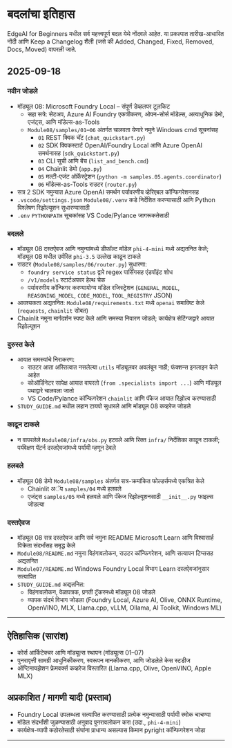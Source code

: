 <!--
CO_OP_TRANSLATOR_METADATA:
{
  "original_hash": "b02a49f9b47dc500f1b4791c01bb9501",
  "translation_date": "2025-09-22T17:38:15+00:00",
  "source_file": "CHANGELOG.md",
  "language_code": "mr"
}
-->
# बदलांचा इतिहास

EdgeAI for Beginners मधील सर्व महत्त्वपूर्ण बदल येथे नोंदवले आहेत. या प्रकल्पात तारीख-आधारित नोंदी आणि Keep a Changelog शैली (जसे की Added, Changed, Fixed, Removed, Docs, Moved) वापरली जाते.

## 2025-09-18

### नवीन जोडले
- मॉड्यूल 08: Microsoft Foundry Local – संपूर्ण डेव्हलपर टूलकिट
  - सहा सत्रे: सेटअप, Azure AI Foundry एकत्रीकरण, ओपन-सोर्स मॉडेल्स, अत्याधुनिक डेमो, एजंट्स, आणि मॉडेल्स-as-Tools
  - `Module08/samples/01`–`06` अंतर्गत चालवता येणारे नमुने Windows cmd सूचनांसह
    - `01` REST क्विक चॅट (`chat_quickstart.py`)
    - `02` SDK क्विकस्टार्ट OpenAI/Foundry Local आणि Azure OpenAI समर्थनासह (`sdk_quickstart.py`)
    - `03` CLI सूची आणि बेंच (`list_and_bench.cmd`)
    - `04` Chainlit डेमो (`app.py`)
    - `05` मल्टी-एजंट ऑर्केस्ट्रेशन (`python -m samples.05.agents.coordinator`)
    - `06` मॉडेल्स-as-Tools राउटर (`router.py`)
- सत्र 2 SDK नमुन्यात Azure OpenAI समर्थन पर्यावरणीय व्हेरिएबल कॉन्फिगरेशनसह
- `.vscode/settings.json` `Module08/.venv` कडे निर्देशित करण्यासाठी आणि Python विश्लेषण रिझोल्यूशन सुधारण्यासाठी
- `.env` `PYTHONPATH` सूचकांसह VS Code/Pylance जागरूकतेसाठी

### बदलले
- मॉड्यूल 08 दस्तऐवज आणि नमुन्यांमध्ये डीफॉल्ट मॉडेल `phi-4-mini` मध्ये अद्यतनित केले; मॉड्यूल 08 मधील उर्वरित `phi-3.5` उल्लेख काढून टाकले
- राउटर (`Module08/samples/06/router.py`) सुधारणा:
  - `foundry service status` द्वारे regex पार्सिंगसह एंडपॉइंट शोध
  - `/v1/models` स्टार्टअपवर हेल्थ चेक
  - पर्यावरणीय कॉन्फिगर करण्यायोग्य मॉडेल रजिस्ट्रेशन (`GENERAL_MODEL`, `REASONING_MODEL`, `CODE_MODEL`, `TOOL_REGISTRY` JSON)
- आवश्यकता अद्यतनित: `Module08/requirements.txt` मध्ये `openai` समाविष्ट केले (`requests`, `chainlit` सोबत)
- Chainlit नमुना मार्गदर्शन स्पष्ट केले आणि समस्या निवारण जोडले; कार्यक्षेत्र सेटिंग्जद्वारे आयात रिझोल्यूशन

### दुरुस्त केले
- आयात समस्यांचे निराकरण:
  - राउटर आता अस्तित्वात नसलेल्या `utils` मॉड्यूलवर अवलंबून नाही; फंक्शन्स इनलाइन केले आहेत
  - कोऑर्डिनेटर सापेक्ष आयात वापरतो (`from .specialists import ...`) आणि मॉड्यूल पथाद्वारे चालवला जातो
  - VS Code/Pylance कॉन्फिगरेशन `chainlit` आणि पॅकेज आयात रिझोल्व करण्यासाठी
- `STUDY_GUIDE.md` मधील लहान टायपो सुधारले आणि मॉड्यूल 08 कव्हरेज जोडले

### काढून टाकले
- न वापरलेले `Module08/infra/obs.py` हटवले आणि रिक्त `infra/` निर्देशिका काढून टाकली; पर्यवेक्षण पॅटर्न दस्तऐवजांमध्ये पर्यायी म्हणून ठेवले

### हलवले
- मॉड्यूल 08 डेमो `Module08/samples` अंतर्गत सत्र-क्रमांकित फोल्डर्समध्ये एकत्रित केले
  - Chainlit अॅप `samples/04` मध्ये हलवले
  - एजंट्स `samples/05` मध्ये हलवले आणि पॅकेज रिझोल्यूशनसाठी `__init__.py` फाइल्स जोडल्या

### दस्तऐवज
- मॉड्यूल 08 सत्र दस्तऐवज आणि सर्व नमुना README Microsoft Learn आणि विश्वासार्ह विक्रेता संदर्भांसह समृद्ध केले
- `Module08/README.md` नमुना विहंगावलोकन, राउटर कॉन्फिगरेशन, आणि सत्यापन टिप्ससह अद्यतनित
- `Module07/README.md` Windows Foundry Local विभाग Learn दस्तऐवजांनुसार सत्यापित
- `STUDY_GUIDE.md` अद्यतनित:
  - विहंगावलोकन, वेळापत्रक, प्रगती ट्रॅकरमध्ये मॉड्यूल 08 जोडले
  - व्यापक संदर्भ विभाग जोडला (Foundry Local, Azure AI, Olive, ONNX Runtime, OpenVINO, MLX, Llama.cpp, vLLM, Ollama, AI Toolkit, Windows ML)

---

## ऐतिहासिक (सारांश)
- कोर्स आर्किटेक्चर आणि मॉड्यूल्स स्थापन (मॉड्यूल्स 01–07)
- पुनरावृत्ती सामग्री आधुनिकीकरण, स्वरूपन मानकीकरण, आणि जोडलेले केस स्टडीज
- ऑप्टिमायझेशन फ्रेमवर्क्स कव्हरेज विस्तारित (Llama.cpp, Olive, OpenVINO, Apple MLX)

## अप्रकाशित / मागणी यादी (प्रस्ताव)
- Foundry Local उपलब्धता सत्यापित करण्यासाठी प्रत्येक नमुन्यासाठी पर्यायी स्मोक चाचण्या
- मॉडेल संदर्भांशी जुळण्यासाठी अनुवाद पुनरावलोकन करा (उदा., `phi-4-mini`)
- कार्यक्षेत्र-व्यापी कठोरतेसाठी संघांना प्राधान्य असल्यास किमान pyright कॉन्फिगरेशन जोडा

---

